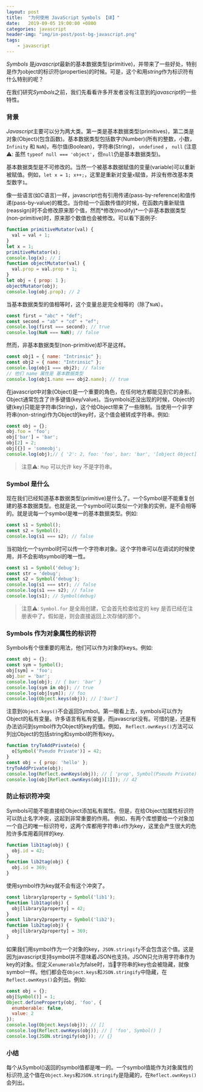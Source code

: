 ```yaml
---
layout: post
title:  "为何使用 JavaScript Symbols 【译】"
date:   2019-09-05 19:00:00 +0800
categories: javascript
header-img: "img/in-post/post-bg-javascript.png"
tags:
    - javascript
---
```

*Symbols* 是*javascript*最新的基本数据类型(primitive)，并带来了一些好处，特别是作为object的标识符(properties)的时候。可是，这个和用*string*作为标识符有什么特别的呢？  

在我们研究*Symbols*之前，我们先看看许多开发者没有注意到的*javascript*的一些特性。  

### 背景
*Javascript*主要可以分为两大类。第一类是基本数据类型(primitives)，第二类是对象(Object)(包含函数)。基本数据类型包括数字(Number)(所有的整数，小数，`Infinity` 和 `NaN`)，布尔值(Boolean)，字符串(String)， `undefined` ， `null`  (注意⚠️: 虽然 ``typeof null === 'object'``，但`null`仍是基本数据类型)。  

基本数据类型是不可修改的。当然一个被基本数据赋值的变量(variable)可以重新被赋值。例如，``let x = 1; x++;``，这里是重新对变量`x`赋值，并没有修改基本类型数字`1`。  

像一些语言(如C语言)一样，javascript也有引用传递(pass-by-reference)和值传递(pass-by-value)的概念。当你给一个函数传值的时候，在函数内重新赋值(reassign)时不会修改原来那个值，然而*修改(modify)*一个非基本数据类型(non-primitive)时，原来那个数值也会被修改。可以看下面例子:  
```js
function primitiveMutator(val) {
  val = val + 1;
}
let x = 1;
primitiveMutator(x);
console.log(x); // 1
function objectMutator(val) {
  val.prop = val.prop + 1;
}
let obj = { prop: 1 };
objectMutator(obj);
console.log(obj.prop); // 2
```  

当基本数据类型的值相等时，这个变量总是完全相等的（除了`NaN`）。  
```js
const first = "abc" + "def";
const second = "ab" + "cd" + "ef";
console.log(first === second); // true
console.log(NaN === NaN); // false
```
然而，非基本数据类型(non-primitive)却不是这样。
```js
const obj1 = { name: "Intrinsic" };
const obj2 = { name: "Intrinsic" };
console.log(obj1 === obj2); // false
// 他们 name 属性是 基本数据类型
console.log(obj1.name === obj2.name); // true
```  

在javascript中对象(Object)是一个重要的角色，在任何地方都能见到它的身影。Object通常包含了许多键值(key/value)。当symbols还没出现的时候，Object的键(key)只能是字符串(String)，这个给Object带来了一些限制。当使用一个非字符串(non-string)作为Object的key时，这个值会被转成字符串。例如:  
```js
const obj = {};
obj.foo = 'foo';
obj['bar'] = 'bar';
obj[2] = 2;
obj[{}] = 'someobj';
console.log(obj);// { '2': 2, foo: 'foo', bar: 'bar', '[object Object]': 'someobj' }
```
> 注意⚠️: `Map` 可以允许 key 不是字符串。

### Symbol 是什么
现在我们已经知道基本数据类型(primitive)是什么了。一个Symbol是不能重复创建的基本数据类型。也就是说,一个symbol可以类似一个对象的实例，是不会相等的。就是说每一个symbol是唯一的基本数据类型。例如:
```js
const s1 = Symbol();
const s2 = Symbol();
console.log(s1 === s2); // false
```  
当初始化一个symbol时可以传一个字符串对象。这个字符串可以在调试的时候使用，并不会影响symbol的唯一性。
```js
const s1 = Symbol('debug');
const str = 'debug';
const s2 = Symbol('debug');
console.log(s1 === str); // false
console.log(s1 === s2); // false
console.log(s1); // Symbol(debug)
```
> 注意⚠️: ``Symbol.for`` 是全局创建，它会首先检查给定的 key 是否已经在注册表中了。假如是，则会直接返回上次存储的那个。

### Symbols 作为对象属性的标识符
Symbols有个很重要的用法，他们可以作为对象的keys。例如:
```js
const obj = {};
const sym = Symbol();
obj[sym] = 'foo';
obj.bar = 'bar';
console.log(obj); // { bar: 'bar' }
console.log(sym in obj); // true
console.log(obj[sym]); // foo
console.log(Object.keys(obj)); // ['bar']
```

注意到``Object.keys()``不会返回Symbol。第一眼看上去，symbols可以作为Object的私有变量。许多语言有私有变量，而javascript没有。可惜的是，还是有办法访问到symbol作为Object的key的值。例如， `Reflect.ownKeys()`方法可以列出Object的包括string和symbol的所有key。
```js
function tryToAddPrivate(o) {
  o[Symbol('Pseudo Private')] = 42;
}
const obj = { prop: 'hello' };
tryToAddPrivate(obj);
console.log(Reflect.ownKeys(obj)); // [ 'prop', Symbol(Pseudo Private) ]
console.log(obj[Reflect.ownKeys(obj)[1]]); // 42
```

### 防止标识符冲突
Symbols可能不能直接给Object添加私有属性。但是，在给Object加属性标识符可以防止名字冲突，这起到非常重要的作用。 例如，有两个库想要给一个对象加一个自己的唯一标识符号，这两个库都用字符串`id`作为key，这里会产生很大的危险许多库用着同样的key.  
```js
function lib1tag(obj) {
  obj.id = 42;
}
function lib2tag(obj) {
  obj.id = 369;
}
```
使用symbol作为key就不会有这个冲突了。
```js
const library1property = Symbol('lib1');
function lib1tag(obj) {
  obj[library1property] = 42;
}
const library2property = Symbol('lib2');
function lib2tag(obj) {
  obj[library2property] = 369;
}
```
如果我们用symbol作为一个对象的key，`JSON.stringify`不会包含这个值。这是因为javascript支持symbol并不意味着JSON也支持。JSON只允许用字符串作为key的对象。但定义`enumerable`为false时，当字符串的key也会被隐藏，就像symbol一样。他们都会在``Object.keys``和`JSON.stringify`中隐藏，在``Reflect.ownKeys()``会列出。例如:
```js
const obj = {};
obj[Symbol()] = 1;
Object.defineProperty(obj, 'foo', {
  enumberable: false,
  value: 2
});
console.log(Object.keys(obj)); // []
console.log(Reflect.ownKeys(obj)); // [ 'foo', Symbol() ]
console.log(JSON.stringify(obj)); // {}
```

### 小结
每个从Symbol()返回的symbol值都是唯一的。一个symbol值能作为对象属性的标识符,这个值在``Object.keys``和`JSON.stringify`是隐藏的，在``Reflect.ownKeys()``会列出。

